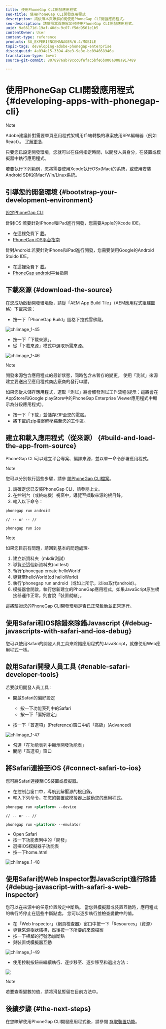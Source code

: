 ```yaml
---
title: 使用PhoneGap CLI開發應用程式
seo-title: 使用PhoneGap CLI開發應用程式
description: 請依照本頁瞭解如何使用PhoneGap CLI開發應用程式。
seo-description: 請依照本頁瞭解如何使用PhoneGap CLI開發應用程式。
uuid: 9a66171d-19af-40db-9c07-f5dd9561e1b5
contentOwner: User
content-type: reference
products: SG_EXPERIENCEMANAGER/6.4/MOBILE
topic-tags: developing-adobe-phonegap-enterprise
discoiquuid: 4a034e15-3394-4be3-9e8e-bc894668946a
translation-type: tm+mt
source-git-commit: 8078976ab79ccc0fefac5bfe6b000a008a917489

---
```



# 使用PhoneGap CLI開發應用程式{#developing-apps-with-phonegap-cli}

>[!NOTE]
>
>Adobe建議針對需要單頁應用程式架構用戶端轉換的專案使用SPA編輯器（例如React）。 [了解更多](/help/sites-developing/spa-overview.md).

只要您已設定開發環境，您就可以在任何指定時間，以開發人員身分，在裝置或模擬器中執行應用程式。

若要執行下列範例，您將需要使用Xcode執行OSx(Mac)的系統，或使用安裝Android SDK的Mac/Win/Linux系統。

## 引導您的開發環境 {#bootstrap-your-development-environment}

[設定PhoneGap CLI](https://docs.phonegap.com/en/4.0.0/guide_cli_index.md.html#The%20Command-Line%20Interface)

針對iOS:若要針對iPhone和iPad進行開發，您需要Apple的Xcode IDE。

* 在這裡免費下 [載](https://developer.apple.com/xcode/downloads/)。
* [PhoneGap iOS平台指南](https://docs.phonegap.com/en/4.0.0/guide_platforms_ios_index.md.html#iOS%20Platform%20Guide)

針對Android:若要針對iPhone和iPad進行開發，您需要使用Google的Android Stuido IDE。

* 在這裡免費下 [載](https://developer.android.com/sdk/index.html)。
* [PhoneGap android平台指南](https://docs.phonegap.com/en/4.0.0/guide_platforms_android_index.md.html#Android%20Platform%20Guide)

## 下載來源 {#download-the-source}

在您成功啟動開發環境後，請從「AEM App Build Tile」（AEM應用程式組建圖格）下載來源：

* 按一下「PhoneGap Build」圖格下拉式雪佛龍。

![chlimage_1-45](assets/chlimage_1-45.png)

* 按一下「下載來源」。
* 從「下載來源」模式中選取所需來源。

![chlimage_1-46](assets/chlimage_1-46.png)

>[!NOTE]
>
>開發來源包含應用程式的最新狀態，同時包含未暫存的變更。 使用「測試」來源建立要送出至應用程式商店廠商的發行申請。
>
>如果您從未儲存應用程式，選取「測試」將會觸發測試工作流程(提示：這將會在AppStore和Google playStore中的PhoneGap Enterprise Viewer應用程式中顯示為分段應用程式)。

* 按一下「下載」並儲存ZIP至您的電腦。
* 將下載的zip檔案解壓縮至您的工作區。

## 建立和載入應用程式（從來源） {#build-and-load-the-app-from-source}

PhoneGap CLI可以建立平台專案、編譯來源，並以單一命令部署應用程式。

>[!NOTE]
>
>您可以分別執行這些步驟，請參 [閱PhoneGap CLI檔案](https://phonegap.com/blog/2014/11/13/phonegap-cli-3-6-3/)。

1. 請確定您已安裝PhoneGap CLI，請參閱上文。
1. 在控制台（或終端機）視窗中，導覽至擷取來源的根目錄。
1. 輸入以下命令：

```xml
phonegap run android

// -- or -- //

phonegap run ios
```

>[!NOTE]
>
>如果您目前有問題，請回到基本的問題處理-
>
>1. 建立新資料夾（mkdir測試）
>1. 導覽至這個新資料夾(cd test)
>1. 執行&#39;phonegap create helloWorld&#39;
>1. 導覽至helloWorld(cd helloWorld)
>1. 執行&#39;phonegap run android（或如上所示，以ios取代android）。
>1. 模擬器會開啟，執行您新建立的PhoneGap應用程式，如果JavaScript原生橋接器運作正常，則會說「裝置就緒」。
>
>
這將驗證您的PhoneGap CLI開發環境是否已正常啟動並正常運行。

## 使用Safari和IOS除錯來除錯Javascript {#debug-javascripts-with-safari-and-ios-debug}

您可以使用Safari的開發人員工具來除錯應用程式的JavaScript，就像使用Web應用程式一樣。

## 啟用Safari開發人員工具 {#enable-safari-developer-tools}

若要啟用開發人員工具：

* 開啟Safari的偏好設定

   * 按一下功能表列中的Safari
   * 按一下「偏好設定」

* 按一下「首選項」(Preference)窗口中的「高級」(Advanced)

![chlimage_1-47](assets/chlimage_1-47.png)

* 勾選「在功能表列中顯示開發功能表」
* 關閉「首選項」窗口

## 將Safari連接至iOS {#connect-safari-to-ios}

您可將Safari連接至iOS裝置或模擬器。

* 在控制台窗口中，導航到解壓源的根目錄。
* 輸入下列命令，在您的裝置或模擬器上啟動您的應用程式。

```xml
phonegap run <platform> --device

// -- or -- //

phonegap run <platform> --emulator
```

* Open Safari
* 按一下功能表列中的「開發」
* 選擇iOS模擬器子功能表
* 按一下home.html

![chlimage_1-48](assets/chlimage_1-48.png)

## 使用Safari的Web Inspector對JavaScript進行除錯 {#debug-javascript-with-safari-s-web-inspector}

您可以在來源中的任意位置設定中斷點。 當您與模擬器或裝置互動時，應用程式的執行將停止在這些中斷點處。 您可以逐步執行並檢查變數中的值。

* 在「Web Inspector」（網頁檢查器）窗口中按一下「Resources」（資源）
* 導覽來源樹狀結構，然後按一下所要的來源檔案
* 按一下相鄰的行號添加斷點
* 與裝置或模擬器互動

![chlimage_1-49](assets/chlimage_1-49.png)

* 使用控制按鈕來繼續執行、逐步移至、逐步移至和退出方法：

![](do-not-localize/chlimage_1-4.png)

>[!NOTE]
>
>若要查看變數的值，請將滑鼠暫留在目前方法中。

## 後續步驟 {#the-next-steps}

在您瞭解使用PhoneGap CLI開發應用程式後，請參閱 [存取裝置功能](/help/mobile/phonegap-access-device-features.md)。
